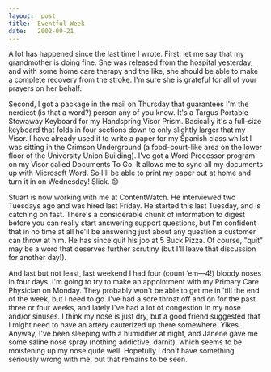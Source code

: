 ```yaml
---
layout:  post
title:  Eventful Week
date:   2002-09-21
---
```


A lot has happened since the last time I wrote. First, let me say that my grandmother is doing fine. She was released from the hospital yesterday, and with some home care therapy and the like, she should be able to make a complete recovery from the stroke. I'm sure she is grateful for all of your prayers on her behalf.

Second, I got a package in the mail on Thursday that guarantees I'm the nerdiest (is that a word?) person any of you know. It's a Targus Portable Stowaway Keyboard for my Handspring Visor Prism. Basically it's a full-size keyboard that folds in four sections down to only slightly larger that my Visor. I have already used it to write a paper for my Spanish class whilst I was sitting in the Crimson Underground (a food-court-like area on the lower floor of the University Union Building). I've got a Word Processor program on my Visor called Documents To Go. It allows me to sync all my documents up with Microsoft Word. So I'll be able to print my paper out at home and turn it in on Wednesday! Slick. 😊

Stuart is now working with me at ContentWatch. He interviewed two Tuesdays ago and was hired last Friday. He started this last Tuesday, and is catching on fast. There's a considerable chunk of information to digest before you can really start answering support questions, but I'm confident that in no time at all he'll be answering just about any question a customer can throw at him. He has since quit his job at 5 Buck Pizza. Of course, "quit" may be a word that deserves further scrutiny (but I'll leave that discussion for another day!).

And last but not least, last weekend I had four (count ’em—4!) bloody noses in four days. I'm going to try to make an appointment with my Primary Care Physician on Monday. They probably won't be able to get me in 'till the end of the week, but I need to go. I've had a sore throat off and on for the past three or four weeks, and lately I've had a lot of congestion in my nose and/or sinuses. I think my nose is just dry, but a good friend suggested that I might need to have an artery cauterized up there somewhere. Yikes. Anyway, I've been sleeping with a humidifier at night, and Janene gave me some saline nose spray (nothing addictive, darnit), which seems to be moistening up my nose quite well. Hopefully I don't have something seriously wrong with me, but that remains to be seen.